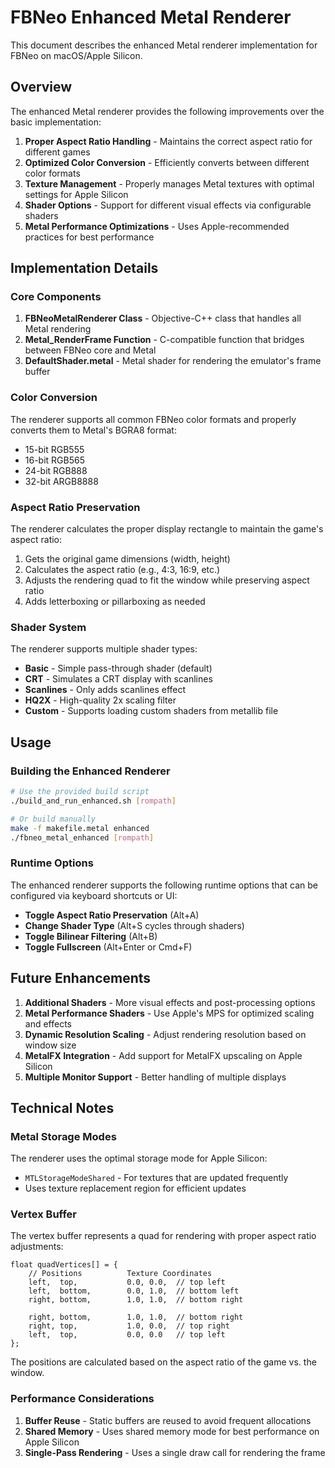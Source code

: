 # FBNeo Enhanced Metal Renderer

This document describes the enhanced Metal renderer implementation for FBNeo on macOS/Apple Silicon.

## Overview

The enhanced Metal renderer provides the following improvements over the basic implementation:

1. **Proper Aspect Ratio Handling** - Maintains the correct aspect ratio for different games
2. **Optimized Color Conversion** - Efficiently converts between different color formats
3. **Texture Management** - Properly manages Metal textures with optimal settings for Apple Silicon
4. **Shader Options** - Support for different visual effects via configurable shaders
5. **Metal Performance Optimizations** - Uses Apple-recommended practices for best performance

## Implementation Details

### Core Components

1. **FBNeoMetalRenderer Class** - Objective-C++ class that handles all Metal rendering
2. **Metal_RenderFrame Function** - C-compatible function that bridges between FBNeo core and Metal
3. **DefaultShader.metal** - Metal shader for rendering the emulator's frame buffer

### Color Conversion

The renderer supports all common FBNeo color formats and properly converts them to Metal's BGRA8 format:

- 15-bit RGB555
- 16-bit RGB565
- 24-bit RGB888
- 32-bit ARGB8888

### Aspect Ratio Preservation

The renderer calculates the proper display rectangle to maintain the game's aspect ratio:

1. Gets the original game dimensions (width, height)
2. Calculates the aspect ratio (e.g., 4:3, 16:9, etc.)
3. Adjusts the rendering quad to fit the window while preserving aspect ratio
4. Adds letterboxing or pillarboxing as needed

### Shader System

The renderer supports multiple shader types:

- **Basic** - Simple pass-through shader (default)
- **CRT** - Simulates a CRT display with scanlines
- **Scanlines** - Only adds scanlines effect
- **HQ2X** - High-quality 2x scaling filter
- **Custom** - Supports loading custom shaders from metallib file

## Usage

### Building the Enhanced Renderer

```bash
# Use the provided build script
./build_and_run_enhanced.sh [rompath]

# Or build manually
make -f makefile.metal enhanced
./fbneo_metal_enhanced [rompath]
```

### Runtime Options

The enhanced renderer supports the following runtime options that can be configured via keyboard shortcuts or UI:

- **Toggle Aspect Ratio Preservation** (Alt+A)
- **Change Shader Type** (Alt+S cycles through shaders)
- **Toggle Bilinear Filtering** (Alt+B)
- **Toggle Fullscreen** (Alt+Enter or Cmd+F)

## Future Enhancements

1. **Additional Shaders** - More visual effects and post-processing options
2. **Metal Performance Shaders** - Use Apple's MPS for optimized scaling and effects
3. **Dynamic Resolution Scaling** - Adjust rendering resolution based on window size
4. **MetalFX Integration** - Add support for MetalFX upscaling on Apple Silicon
5. **Multiple Monitor Support** - Better handling of multiple displays

## Technical Notes

### Metal Storage Modes

The renderer uses the optimal storage mode for Apple Silicon:

- `MTLStorageModeShared` - For textures that are updated frequently
- Uses texture replacement region for efficient updates

### Vertex Buffer

The vertex buffer represents a quad for rendering with proper aspect ratio adjustments:

```
float quadVertices[] = {
    // Positions          Texture Coordinates
    left,  top,           0.0, 0.0,  // top left
    left,  bottom,        0.0, 1.0,  // bottom left
    right, bottom,        1.0, 1.0,  // bottom right
    
    right, bottom,        1.0, 1.0,  // bottom right
    right, top,           1.0, 0.0,  // top right
    left,  top,           0.0, 0.0   // top left
};
```

The positions are calculated based on the aspect ratio of the game vs. the window.

### Performance Considerations

1. **Buffer Reuse** - Static buffers are reused to avoid frequent allocations
2. **Shared Memory** - Uses shared memory mode for best performance on Apple Silicon
3. **Single-Pass Rendering** - Uses a single draw call for rendering the frame 